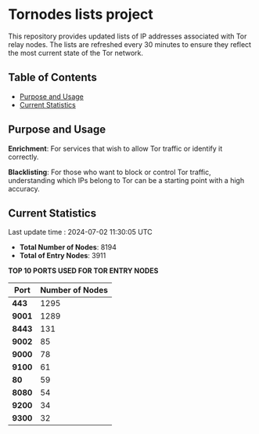 # Tornodes lists project

This repository provides updated lists of IP addresses associated with Tor relay nodes. The lists are refreshed every 30 minutes to ensure they reflect the most current state of the Tor network.

## Table of Contents

- [Purpose and Usage](#purpose-and-usage)
- [Current Statistics](#current-statistics)


## Purpose and Usage

**Enrichment**: For services that wish to allow Tor traffic or identify it correctly.

**Blacklisting**: For those who want to block or control Tor traffic, understanding which IPs belong to Tor can be a starting point with a high accuracy.

## Current Statistics

Last update time : 2024-07-02 11:30:05 UTC

- **Total Number of Nodes**: 8194
- **Total of Entry Nodes**: 3911

**TOP 10 PORTS USED FOR TOR ENTRY NODES**

| **Port** | **Number of Nodes** |
|------|-----------------|
| **443**   | 1295  |
| **9001**   | 1289  |
| **8443**   | 131  |
| **9002**   | 85  |
| **9000**   | 78  |
| **9100**   | 61  |
| **80**   | 59  |
| **8080**   | 54  |
| **9200**   | 34  |
| **9300**   | 32  |


